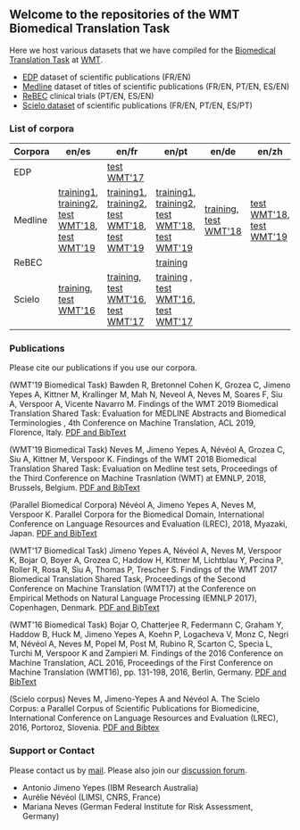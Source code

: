 ## Welcome to the repositories of the WMT Biomedical Translation Task

Here we host various datasets that we have compiled for the [Biomedical Translation Task](http://www.statmt.org/wmt17/biomedical-translation-task.html) at [WMT](http://www.statmt.org/wmt17/index.html).

- [EDP](https://github.com/biomedical-translation-corpora/edp) dataset of scientific publications (FR/EN)
- [Medline](https://github.com/biomedical-translation-corpora/medline) dataset of titles of scientific publications (FR/EN, PT/EN, ES/EN)
- [ReBEC](https://github.com/biomedical-translation-corpora/rebec) clinical trials (PT/EN, ES/EN)
- [Scielo dataset](http://github.com/biomedical-translation-corpora/scielo) of scientific publications (FR/EN, PT/EN, ES/PT)

### List of corpora

| Corpora    | en/es  | en/fr  | en/pt  | en/de  | en/zh  | en/ro  |
| ---------- | ------ | ------ | ------ | ------ | ------ | ------ |
| EDP        |               | [test WMT'17](https://drive.google.com/drive/folders/0B3UxRWA52hBjM01GS3N4OThiX1E) |   |   |   |   |
| Medline    | [training1](https://drive.google.com/drive/folders/0B3UxRWA52hBjQjZmYlRZWHQ4SUE), [training2](https://drive.google.com/drive/folders/1yBfh_KFSN0XxP2k9rnkxKNKYvjpj703p), [test WMT'18](https://drive.google.com/drive/u/1/folders/1hmn24Xr1gJIQ9tsYwUJGgia19davCNz9), [test WMT'19](https://drive.google.com/drive/u/0/folders/1x4689LkvdJTyAxsB6tYu12MJzxgiyDZ_)  | [training1](https://drive.google.com/drive/folders/0B3UxRWA52hBjQjZmYlRZWHQ4SUE), [training2](https://drive.google.com/drive/folders/1yBfh_KFSN0XxP2k9rnkxKNKYvjpj703p), [test WMT'18](https://drive.google.com/drive/u/1/folders/1hmn24Xr1gJIQ9tsYwUJGgia19davCNz9), [test WMT'19](https://drive.google.com/drive/u/0/folders/1x4689LkvdJTyAxsB6tYu12MJzxgiyDZ_)   | [training1](https://drive.google.com/drive/folders/0B3UxRWA52hBjQjZmYlRZWHQ4SUE), [training2](https://drive.google.com/drive/folders/1yBfh_KFSN0XxP2k9rnkxKNKYvjpj703p), [test WMT'18](https://drive.google.com/drive/u/1/folders/1hmn24Xr1gJIQ9tsYwUJGgia19davCNz9), [test WMT'19](https://drive.google.com/drive/u/0/folders/1x4689LkvdJTyAxsB6tYu12MJzxgiyDZ_)  | [training](https://drive.google.com/drive/folders/1yBfh_KFSN0XxP2k9rnkxKNKYvjpj703p), [test WMT'18](https://drive.google.com/drive/u/1/folders/1hmn24Xr1gJIQ9tsYwUJGgia19davCNz9)  |  [test WMT'18](https://drive.google.com/drive/u/1/folders/1hmn24Xr1gJIQ9tsYwUJGgia19davCNz9), [test WMT'19](https://drive.google.com/drive/u/0/folders/1x4689LkvdJTyAxsB6tYu12MJzxgiyDZ_)  |  [test WMT'18](https://drive.google.com/drive/u/1/folders/1hmn24Xr1gJIQ9tsYwUJGgia19davCNz9)  |
| ReBEC      |               |               | [training](https://github.com/biomedical-translation-corpora/rebec)  |   |   |   |
| Scielo     | [training](https://drive.google.com/drive/folders/0B3UxRWA52hBjR2xXT01FN0Z2ZHM), [test WMT'16](https://drive.google.com/drive/folders/0B3UxRWA52hBjekJpLUI0VnVqUjg)  | [training](https://drive.google.com/drive/folders/0B3UxRWA52hBjR2xXT01FN0Z2ZHM), [test WMT'16](https://drive.google.com/drive/folders/0B3UxRWA52hBjekJpLUI0VnVqUjg), [test WMT'17](https://drive.google.com/drive/folders/0B3UxRWA52hBjSkhJNnI2dWxwOHM)  | [training](https://drive.google.com/drive/folders/0B3UxRWA52hBjR2xXT01FN0Z2ZHM) , [test WMT'16](https://drive.google.com/drive/folders/0B3UxRWA52hBjekJpLUI0VnVqUjg), [test WMT'17](https://drive.google.com/drive/folders/0B3UxRWA52hBjSkhJNnI2dWxwOHM) |   |   |   |

### Publications

Please cite our publications if you use our corpora. 

(WMT'19 Biomedical Task)
Bawden R, Bretonnel Cohen K, Grozea C, Jimeno Yepes A, Kittner M, Krallinger M, Mah N, Neveol A, Neves M, Soares F, Siu A, Verspoor A, Vicente Navarro M. Findings of the WMT 2019 Biomedical Translation Shared Task: Evaluation for MEDLINE Abstracts and Biomedical Terminologies , 4th Conference on Machine Translation, ACL 2019, Florence, Italy.  [PDF and BibText](https://www.aclweb.org/anthology/W19-5403/)

(WMT'19 Biomedical Task)
Neves M, Jimeno Yepes A, Névéol A, Grozea C, Siu A, Kittner M, Verspoor K. Findings of the WMT 2018 Biomedical Translation Shared Task: Evaluation on Medline test sets, Proceedings of the Third Conference on Machine Trasnlation (WMT) at EMNLP, 2018, Brussels, Belgium. [PDF and BibText](https://www.aclweb.org/anthology/W18-6403/)

(Parallel Biomedical Corpora)
Névéol A, Jimeno Yepes A, Neves M, Verspoor K. Parallel Corpora for the Biomedical Domain, International Conference on Language Resources and Evaluation (LREC), 2018, Myazaki, Japan. [PDF and BibText](https://www.aclweb.org/anthology/L18-1043/)

(WMT'17 Biomedical Task)
Jimeno Yepes A, N&eacute;v&eacute;ol A, Neves M, Verspoor K, Bojar O, Boyer A, Grozea C, Haddow H, Kittner M, Lichtblau Y, Pecina P, Roller R, Rosa R, Siu A, Thomas P, Trescher S. Findings of the WMT 2017 Biomedical Translation Shared Task, Proceedings of the Second Conference on Machine Translation (WMT17) at the Conference on Empirical Methods on Natural Language Processing (EMNLP 2017), Copenhagen, Denmark. [PDF and BibText](https://www.aclweb.org/anthology/W17-4719/)

(WMT'16 Biomedical Task)
Bojar O, Chatterjee R, Federmann C, Graham Y, Haddow B, Huck M, Jimeno Yepes A, Koehn P, Logacheva V, Monz C, Negri M, N&eacute;v&eacute;ol A, Neves M, Popel M, Post M, Rubino R, Scarton C, Specia L, Turchi M, Verspoor K and Zampieri M. Findings of the 2016 Conference on Machine Translation, ACL 2016, Proceedings of the First Conference on Machine Translation (WMT16), pp. 131-198, 2016, Berlin, Germany. [PDF and BibText](https://www.aclweb.org/anthology/W16-2301/)

(Scielo corpus)
Neves M, Jimeno-Yepes A and N&eacute;v&eacute;ol A. The Scielo Corpus: a Parallel Corpus of Scientific Publications for Biomedicine, International Conference on Language Resources and Evaluation (LREC), 2016, Portoroz, Slovenia. [PDF and Bibtex](https://www.aclweb.org/anthology/L16-1470/)

### Support or Contact

Please contact us by [mail](wmtbiomedical@gmail.com). Please also join our [discussion forum](https://groups.google.com/forum/?hl=en#!forum/wmt-biomedical-task). 

- Antonio Jimeno Yepes (IBM Research Australia)
- Aur&eacute;lie N&eacute;v&eacute;ol (LIMSI, CNRS, France)
- Mariana Neves (German Federal Institute for Risk Assessment, Germany)

